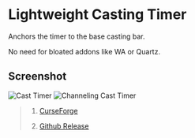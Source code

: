 # Lightweight Casting Timer

Anchors the timer to the base casting bar.

No need for bloated addons like WA or Quartz.

## Screenshot
![Cast Timer](https://github.com/omsheal/Internal-Casting-Timer/raw/main/cast.png)
![Channeling Cast Timer](https://github.com/omsheal/Internal-Casting-Timer/raw/main/channel.png)


> 1) [CurseForge](https://www.curseforge.com/wow/addons/internal-casting-timer)
> 
> 2) [Github Release](https://github.com/omsheal/Internal-Casting-Timer/releases)
